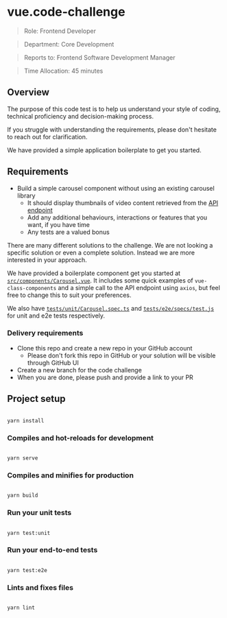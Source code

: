 # vue.code-challenge

> Role: Frontend Developer

> Department: Core Development

> Reports to: Frontend Software Development Manager

> Time Allocation: 45 minutes

## Overview

The purpose of this code test is to help us understand your style of coding, technical proficiency and decision-making process.

If you struggle with understanding the requirements, please don't hesitate to reach out for clarification.

We have provided a simple application boilerplate to get you started.

## Requirements

- Build a simple carousel component without using an existing carousel library
  - It should display thumbnails of video content retrieved from the [API endpoint](http://hybridtv.ss7.tv/techtest/movies.json)
  - Add any additional behaviours, interactions or features that you want, if you have time
  - Any tests are a valued bonus

There are many different solutions to the challenge. We are not looking a specific solution or even a complete solution. Instead we are more interested in your approach.

We have provided a boilerplate component get you started at [`src/components/Carousel.vue`](./src/components/Carousel.vue). It includes some quick examples of `vue-class-components` and a simple call to the API endpoint using `axios`, but feel free to change this to suit your preferences.

We also have [`tests/unit/Carousel.spec.ts`](./tests/unit/Carousel.spec.ts) and [`tests/e2e/specs/test.js`](./tests/e2e/specs/test.js) for unit and e2e tests respectively.

### Delivery requirements

- Clone this repo and create a new repo in your GitHub account
  - Please don't fork this repo in GitHub or your solution will be visible through GitHub UI
- Create a new branch for the code challenge
- When you are done, please push and provide a link to your PR

## Project setup

```

yarn install

```

### Compiles and hot-reloads for development

```

yarn serve

```

### Compiles and minifies for production

```

yarn build

```

### Run your unit tests

```

yarn test:unit

```

### Run your end-to-end tests

```

yarn test:e2e

```

### Lints and fixes files

```

yarn lint

```
